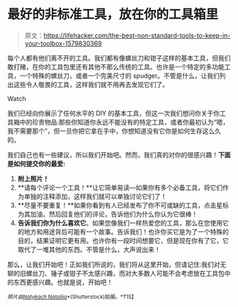 # 最好的非标准工具，放在你的工具箱里

> 原文：<https://lifehacker.com/the-best-non-standard-tools-to-keep-in-your-toolbox-1579830369>

每个人都有他们离不开的工具。我们都有像螺丝刀和钳子这样的基本工具，但我们敢打赌，在你的工具包里还有其他不那么传统的工具。也许是一个特定的多功能工具，一个特殊的螺丝刀，或者一个完美尺寸的 spudger。不管是什么，让我们列出这些令人敬畏的工具，这样我们就不用再去发现它们了。

Watch

我们已经向你展示了任何水平的 DIY 的基本工具，但这一次我们想问你关于你工具箱中的珍贵物品:那些你知道你永远不能没有的特定工具，或者你最初认为“嗯，我不需要那个”，但一旦你把它拿在手中，你想知道没有它你是如何生存这么久的。

我们自己也有一些建议，所以我们开始吧。然而，我们真的对你的很感兴趣！**下面是如何提交你的最爱:**

1.  **附上照片！**
2.  **请每个评论一个工具！**让它简单易读—如果你有多个必备工具，将它们作为单独的注释添加，这样我们就可以单独讨论它们了！
3.  **尽量不要重复！**如果你看到有人已经发布了你不可或缺的工具，点击星标为其加油，然后回复他们的评论，告诉他们为什么你认为它很棒！
4.  **告诉我们你为什么喜欢它**。如果您像我们一样热爱您的工具，那么在您使用它的地方和用途背后可能有一个故事。告诉我们！也许你买它是为了一个特殊的目的，结果证明它更有用。也许你有一段时间想要它，但是现在你有了它，它取代了一堆其他的东西。不管是什么，大声说出来！

那么，让我们开始吧！正如我们所说的，我们将从这里开始，但请记住:我们对无聊的旧螺丝刀、锤子或钳子不太感兴趣，而对大多数人可能不会考虑放在工具包中的东西更感兴趣。也就是说，开始吧！

<small>*照片由*</small>[<small>*Natykach Nataliia*</small>](http://www.shutterstock.com/pic-93547552/stock-vector-empty-wooden-toolbox-eps.html?src=PmGRXw-w2f6Nxv82OhNtTQ-2-8)<small>*(Shutterstock)拍摄。*T15】</small>